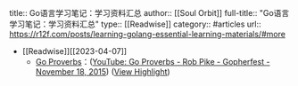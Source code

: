 title:: Go语言学习笔记：学习资料汇总
author:: [[Soul Orbit]]
full-title:: "Go语言学习笔记：学习资料汇总"
type:: [[Readwise]]
category:: #articles
url:: https://r12f.com/posts/learning-golang-essential-learning-materials/#more

- [[Readwise]][[2023-04-07]]
	- [Go Proverbs](http://go-proverbs.github.io/)：([YouTube: Go Proverbs - Rob Pike - Gopherfest - November 18, 2015](https://www.youtube.com/watch?v=PAAkCSZUG1c&ab_channel=TheGoProgrammingLanguage)) ([View Highlight](https://read.readwise.io/read/01grmzdf1r4s7meyyqnmby0qbn))